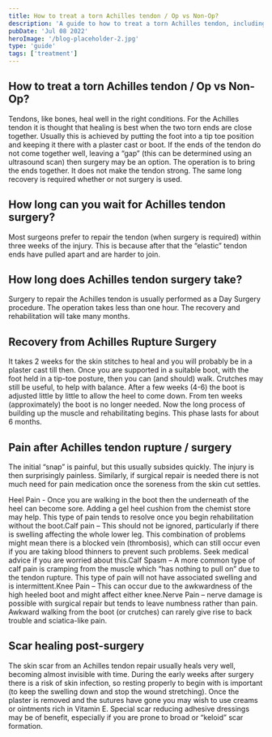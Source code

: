 ```yaml
---
title: How to treat a torn Achilles tendon / Op vs Non-Op?
description: 'A guide to how to treat a torn Achilles tendon, including whether to have surgery or not'
pubDate: 'Jul 08 2022'
heroImage: '/blog-placeholder-2.jpg'
type: 'guide'
tags: ['treatment']
---
```


## How to treat a torn Achilles tendon / Op vs Non-Op?

Tendons, like bones, heal well in the right conditions. For the Achilles tendon it is thought that healing is best when the two torn ends are close together. Usually this is achieved by putting the foot into a tip toe position and keeping it there with a plaster cast or boot. If the ends of the tendon do not come together well, leaving a “gap” (this can be determined using an ultrasound scan) then surgery may be an option. The operation is to bring the ends together. It does not make the tendon strong. The same long recovery is required whether or not surgery is used.

## How long can you wait for Achilles tendon surgery?

Most surgeons prefer to repair the tendon (when surgery is required) within three weeks of the injury. This is because after that the “elastic” tendon ends have pulled apart and are harder to join.

## How long does Achilles tendon surgery take?

Surgery to repair the Achilles tendon is usually performed as a Day Surgery procedure. The operation takes less than one hour. The recovery and rehabilitation will take many months.

## Recovery from Achilles Rupture Surgery

It takes 2 weeks for the skin stitches to heal and you will probably be in a plaster cast till then. Once you are supported in a suitable boot, with the foot held in a tip-toe posture, then you can (and should) walk. Crutches may still be useful, to help with balance. After a few weeks (4-6) the boot is adjusted little by little to allow the heel to come down. From ten weeks (approximately) the boot is no longer needed. Now the long process of building up the muscle and rehabilitating begins. This phase lasts for about 6 months.

## Pain after Achilles tendon rupture / surgery

The initial “snap” is painful, but this usually subsides quickly. The injury is then surprisingly painless. Similarly, if surgical repair is needed there is not much need for pain medication once the soreness from the skin cut settles.

Heel Pain - Once you are walking in the boot then the underneath of the heel can become sore. Adding a gel heel cushion from the chemist store may help. This type of pain tends to resolve once you begin rehabilitation without the boot.Calf pain – This should not be ignored, particularly if there is swelling affecting the whole lower leg. This combination of problems might mean there is a blocked vein (thrombosis), which can still occur even if you are taking blood thinners to prevent such problems. Seek medical advice if you are worried about this.Calf Spasm – A more common type of calf pain is cramping from the muscle which “has nothing to pull on” due to the tendon rupture. This type of pain will not have associated swelling and is intermittent.Knee Pain – This can occur due to the awkwardness of the high heeled boot and might affect either knee.Nerve Pain – nerve damage is possible with surgical repair but tends to leave numbness rather than pain. Awkward walking from the boot (or crutches) can rarely give rise to back trouble and sciatica-like pain.

## Scar healing post-surgery

The skin scar from an Achilles tendon repair usually heals very well, becoming almost invisible with time. During the early weeks after surgery there is a risk of skin infection, so resting properly to begin with is important (to keep the swelling down and stop the wound stretching). Once the plaster is removed and the sutures have gone you may wish to use creams or ointments rich in Vitamin E. Special scar reducing adhesive dressings may be of benefit, especially if you are prone to broad or “keloid” scar formation.
